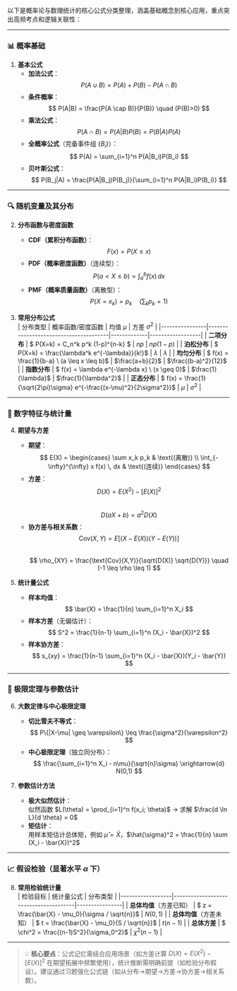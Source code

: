 以下是概率论与数理统计的核心公式分类整理，涵盖基础概念到核心应用，重点突出高频考点和逻辑关联性：

---

### 📊 概率基础
1. **基本公式**  
   - **加法公式**：  
     $$ P(A \cup B) = P(A) + P(B) - P(A \cap B) $$  
   - **条件概率**：  
     $$ P(A|B) = \frac{P(A \cap B)}{P(B)} \quad (P(B)>0) $$  
   - **乘法公式**：  
     $$ P(A \cap B) = P(A|B)P(B) = P(B|A)P(A) $$  
   - **全概率公式**（完备事件组 $\{B_i\}$）：  
     $$ P(A) = \sum_{i=1}^n P(A|B_i)P(B_i) $$  
   - **贝叶斯公式**：  
     $$ P(B_j|A) = \frac{P(A|B_j)P(B_j)}{\sum_{i=1}^n P(A|B_i)P(B_i)} $$  

---

### 🔍 随机变量及其分布
2. **分布函数与密度函数**  
   - **CDF（累积分布函数）**：  
     $$ F(x) = P(X \leq x) $$  
   - **PDF（概率密度函数）**（连续型）：  
     $$ P(a < X \leq b) = \int_a^b f(x) \, dx $$  
   - **PMF（概率质量函数）**（离散型）：  
     $$ P(X = x_k) = p_k \quad (\sum_k p_k = 1) $$  

3. **常用分布公式**  
   | 分布类型       | 概率函数/密度函数                     | 均值 $\mu$  | 方差 $\sigma^2$   |
   |----------------|---------------------------------------|-------------|------------------|
   | **二项分布**   | $ P(X=k) = C_n^k p^k (1-p)^{n-k} $    | $np$        | $np(1-p)$        |
   | **泊松分布**   | $ P(X=k) = \frac{\lambda^k e^{-\lambda}}{k!}$ | $\lambda$   | $\lambda$        |
   | **均匀分布**   | $ f(x) = \frac{1}{b-a} \ (a \leq x \leq b)$ | $\frac{a+b}{2}$ | $\frac{(b-a)^2}{12}$ |
   | **指数分布**   | $ f(x) = \lambda e^{-\lambda x} \ (x \geq 0)$ | $\frac{1}{\lambda}$ | $\frac{1}{\lambda^2}$ |
   | **正态分布**   | $ f(x) = \frac{1}{\sqrt{2\pi}\sigma} e^{-\frac{(x-\mu)^2}{2\sigma^2}}$ | $\mu$       | $\sigma^2$       |

---

### 📐 数字特征与统计量
4. **期望与方差**  
   - **期望**：  
     $$ E(X) = \begin{cases} \sum x_k p_k & \text{(离散)} \\ \int_{-\infty}^{\infty} x f(x) \, dx & \text{(连续)} \end{cases} $$  
   - **方差**：  
     $$ D(X) = E(X^2) - [E(X)]^2 $$  
     $$ D(aX + b) = a^2 D(X) $$  
   - **协方差与相关系数**：  
     $$ \text{Cov}(X,Y) = E[(X-E(X))(Y-E(Y))] $$  
     $$ \rho_{XY} = \frac{\text{Cov}(X,Y)}{\sqrt{D(X)} \sqrt{D(Y)}} \quad (-1 \leq \rho \leq 1) $$  

5. **统计量公式**  
   - **样本均值**：  
     $$ \bar{X} = \frac{1}{n} \sum_{i=1}^n X_i $$  
   - **样本方差**（无偏估计）：  
     $$ S^2 = \frac{1}{n-1} \sum_{i=1}^n (X_i - \bar{X})^2 $$  
   - **样本协方差**：  
     $$ s_{xy} = \frac{1}{n-1} \sum_{i=1}^n (X_i - \bar{X})(Y_i - \bar{Y}) $$  

---

### 🔧 极限定理与参数估计
6. **大数定律与中心极限定理**  
   - **切比雪夫不等式**：  
     $$ P\{|X-\mu| \geq \varepsilon\} \leq \frac{\sigma^2}{\varepsilon^2} $$  
   - **中心极限定理**（独立同分布）：  
     $$ \frac{\sum_{i=1}^n X_i - n\mu}{\sqrt{n}\sigma} \xrightarrow{d} N(0,1) $$  

7. **参数估计方法**  
   - **极大似然估计**：  
     似然函数 $L(\theta) = \prod_{i=1}^n f(x_i; \theta)$ → 求解 $\frac{d \ln L}{d \theta} = 0$  
   - **矩估计**：  
     用样本矩估计总体矩，例如 $\hat{\mu} = \bar{X}$，$\hat{\sigma}^2 = \frac{1}{n} \sum (X_i - \bar{X})^2$  

---

### 📈 假设检验（显著水平 $\alpha$ 下）
8. **常用检验统计量**  
   | 检验目标         | 统计量公式                            | 分布类型        |
   |------------------|---------------------------------------|----------------|
   | **总体均值**（方差已知） | $ z = \frac{\bar{X} - \mu_0}{\sigma / \sqrt{n}}$ | $N(0,1)$      |
   | **总体均值**（方差未知） | $ t = \frac{\bar{X} - \mu_0}{S / \sqrt{n}}$     | $t(n-1)$      |
   | **总体方差**     | $ \chi^2 = \frac{(n-1)S^2}{\sigma_0^2}$         | $\chi^2(n-1)$ |

---

> 💡 **核心要点**：公式记忆需结合应用场景（如方差计算 $D(X) = E(X^2)-[E(X)]^2$ 在期望拓展中频繁使用），统计推断需明确前提（如检验分布假设）。建议通过习题强化公式链（如从分布→期望→方差→协方差→相关系数）。